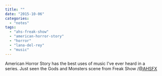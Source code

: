 ```yaml
---
title: ""
date: "2015-10-06"
categories: 
  - "notes"
tags: 
  - "ahs-freak-show"
  - "american-horror-story"
  - "horror"
  - "lana-del-rey"
  - "music"
---
```


American Horror Story has the best uses of music I've ever heard in a series. Just seen the Gods and Monsters scene from Freak Show /[@AHSFX](https://twitter.com/AHSFX)
